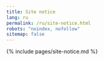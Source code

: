 ```yaml
---
title: Site notice
lang: ru
permalink: /ru/site-notice.html
robots: "noindex, nofollow"
sitemap: false
---
```


{% include pages/site-notice.md %}
